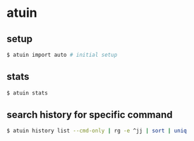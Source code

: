 # atuin

## setup

```bash
$ atuin import auto # initial setup
```

## stats

```bash
$ atuin stats
```

## search history for specific command

```bash
$ atuin history list --cmd-only | rg -e ^jj | sort | uniq
```
